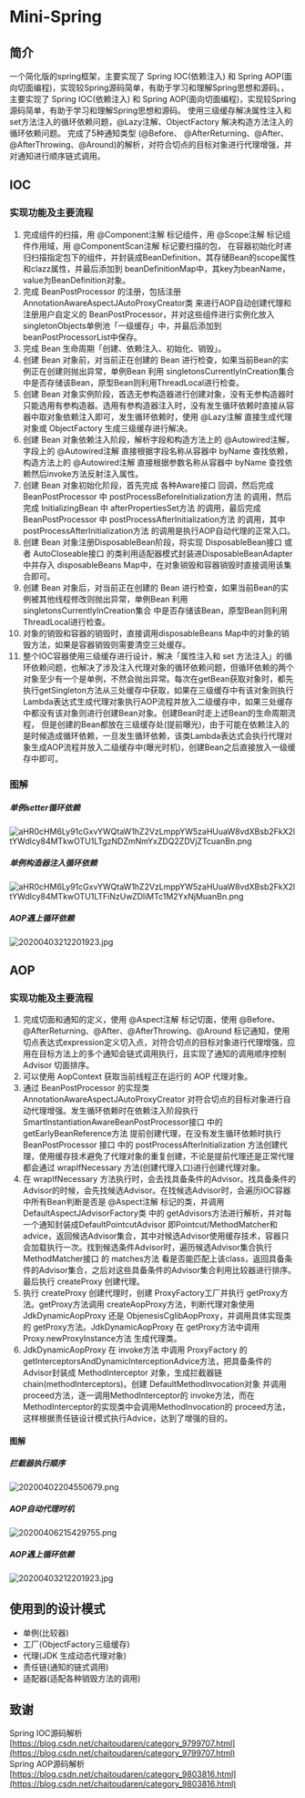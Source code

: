 # Mini-Spring
## 简介

一个简化版的spring框架，主要实现了 Spring IOC(依赖注入) 和 Spring AOP(面向切面编程)，实现较Spring源码简单，有助于学习和理解Spring思想和源码。，主要实现了 Spring IOC(依赖注入) 和 Spring AOP(面向切面编程)，实现较Spring源码简单，有助于学习和理解Spring思想和源码。
使用三级缓存解决属性注入和set方法注入的循环依赖问题，@Lazy注解、ObjectFactory 解决构造方法注入的循环依赖问题。
完成了5种通知类型 (@Before、 @AfterReturning、@After、@AfterThrowing、@Around)的解析，对符合切点的目标对象进行代理增强，并对通知进行顺序链式调用。
## IOC
### 实现功能及主要流程

1. 完成组件的扫描，用 @Component注解 标记组件，用 @Scope注解 标记组件作用域，用 @ComponentScan注解 标记要扫描的包， 在容器初始化时递归扫描指定包下的组件，并封装成BeanDefinition，其存储Bean的scope属性和clazz属性，并最后添加到 beanDefinitionMap中，其key为beanName，value为BeanDefinition对象。
2. 完成 BeanPostProcessor 的注册，包括注册 AnnotationAwareAspectJAutoProxyCreator类 来进行AOP自动创建代理和注册用户自定义的 BeanPostProcessor，并对这些组件进行实例化放入 singletonObjects单例池「一级缓存」中，并最后添加到 beanPostProcessorList中保存。
3. 完成 Bean 生命周期「创建、依赖注入、初始化、销毁」。
4. 创建 Bean 对象前，对当前正在创建的 Bean 进行检查，如果当前Bean的实例正在创建则抛出异常，单例Bean 利用 singletonsCurrentlyInCreation集合 中是否存储该Bean，原型Bean则利用ThreadLocal进行检查。
5. 创建 Bean 对象实例阶段，首选无参构造器进行创建对象，没有无参构造器时只能选用有参构造器。选用有参构造器注入时，没有发生循环依赖时直接从容器中取对象依赖注入即可，发生循环依赖时，使用 @Lazy注解 直接生成代理对象或 ObjectFactory 生成三级缓存进行解决。
6. 创建 Bean 对象依赖注入阶段，解析字段和构造方法上的 @Autowired注解，字段上的 @Autowired注解 直接根据字段名称从容器中 byName 查找依赖，构造方法上的 @Autowired注解 直接根据参数名称从容器中 byName 查找依赖然后invoke方法反射注入属性。
7. 创建 Bean 对象初始化阶段，首先完成 各种Aware接口 回调，然后完成 BeanPostProcessor 中 postProcessBeforeInitialization方法 的调用，然后完成 InitializingBean 中 afterPropertiesSet方法 的调用，最后完成 BeanPostProcessor 中 postProcessAfterInitialization方法 的调用，其中postProcessAfterInitialization方法 的调用是执行AOP自动代理的正常入口。
8. 创建 Bean 对象注册DisposableBean阶段，将实现 DisposableBean接口 或者 AutoCloseable接口 的类利用适配器模式封装进DisposableBeanAdapter中并存入 disposableBeans Map中，在对象销毁和容器销毁时直接调用该集合即可。
9. 创建 Bean 对象后，对当前正在创建的 Bean 进行检查，如果当前Bean的实例被其他线程修改则抛出异常，单例Bean 利用 singletonsCurrentlyInCreation集合 中是否存储该Bean，原型Bean则利用ThreadLocal进行检查。
10. 对象的销毁和容器的销毁时，直接调用disposableBeans Map中的对象的销毁方法，如果是容器销毁则需要清空三处缓存。
11. 整个IOC容器使用三级缓存进行设计，解决「属性注入和 set 方法注入」的循环依赖问题，也解决了涉及注入代理对象的循环依赖问题，但循环依赖的两个对象至少有一个是单例，不然会抛出异常。每次在getBean获取对象时，都先执行getSingleton方法从三处缓存中获取，如果在三级缓存中有该对象则执行 Lambda表达式生成代理对象执行AOP流程并放入二级缓存中，如果三处缓存中都没有该对象则进行创建Bean对象。创建Bean时走上述Bean的生命周期流程， 但是创建的Bean都放在三级缓存处(提前曝光)，由于可能在依赖注入的是时候造成循环依赖，一旦发生循环依赖，该类Lambda表达式会执行代理对象生成AOP流程并放入二级缓存中(曝光时机)，创建Bean之后直接放入一级缓存中即可。
### 图解
##### 单例setter循环依赖
![aHR0cHM6Ly91cGxvYWQtaW1hZ2VzLmppYW5zaHUuaW8vdXBsb2FkX2ltYWdlcy84MTkwOTU1LTgzNDZmNmYxZDQ2ZDVjZTcuanBn.png](https://cdn.nlark.com/yuque/0/2023/png/23219042/1682491617628-3d9e0643-b22c-4ebc-95c1-85b35ceb69f8.png#averageHue=%23f2f2f2&clientId=ufecadaa1-fc6d-4&from=drop&id=ud0f9954f&originHeight=1730&originWidth=1978&originalType=binary&ratio=1&rotation=0&showTitle=false&size=590035&status=done&style=none&taskId=u02c971d2-a08b-4e92-a1ee-1c89a655216&title=)
##### 单例构造器注入循环依赖
![aHR0cHM6Ly91cGxvYWQtaW1hZ2VzLmppYW5zaHUuaW8vdXBsb2FkX2ltYWdlcy84MTkwOTU1LTFiNzUwZDliMTc1M2YxNjMuanBn.png](https://cdn.nlark.com/yuque/0/2023/png/23219042/1682491945866-b87957b0-2feb-486b-9d65-8b5530cbdc30.png#averageHue=%23f2f1f1&clientId=ufecadaa1-fc6d-4&from=drop&id=u92ca7a7c&originHeight=1730&originWidth=1978&originalType=binary&ratio=1&rotation=0&showTitle=false&size=593711&status=done&style=none&taskId=u449aa4dc-cd46-4578-8470-8911adcc2f7&title=)
##### AOP遇上循环依赖
![20200403212201923.jpg](https://cdn.nlark.com/yuque/0/2023/jpeg/23219042/1682491032969-bf5926a0-e472-4d99-89b5-da01d3649693.jpeg#averageHue=%23f4eaea&clientId=ufecadaa1-fc6d-4&from=drop&id=ud5ece5db&originHeight=1914&originWidth=2575&originalType=binary&ratio=1&rotation=0&showTitle=false&size=1008577&status=done&style=none&taskId=u1839366e-c05d-4560-b232-fc29634137d&title=)
## AOP
### 实现功能及主要流程

1. 完成切面和通知的定义，使用 @Aspect注解 标记切面，使用 @Before、@AfterReturning、@After、@AfterThrowing、@Around 标记通知，使用切点表达式expression定义切入点，对符合切点的目标对象进行代理增强，应用在目标方法上的多个通知会链式调用执行，且实现了通知的调用顺序控制 Advisor 切面排序。
2. 可以使用 AopContext 获取当前线程正在运行的 AOP 代理对象。
3. 通过 BeanPostProcessor 的实现类 AnnotationAwareAspectJAutoProxyCreator 对符合切点的目标对象进行自动代理增强。发生循环依赖时在依赖注入阶段执行 SmartInstantiationAwareBeanPostProcessor接口 中的 getEarlyBeanReference方法 提前创建代理，在没有发生循环依赖时执行BeanPostProcessor 接口 中的 postProcessAfterInitialization 方法创建代理，使用缓存技术避免了代理对象的重复创建，不论是提前代理还是正常代理都会通过 wrapIfNecessary 方法(创建代理入口)进行创建代理对象。
4. 在 wrapIfNecessary 方法执行时，会去找具备条件的Advisor。找具备条件的Advisor的时候，会先找候选Advisor。在找候选Advisor时，会遍历IOC容器中所有Bean判断是否是 @Aspect注解 标记的类，并调用 DefaultAspectJAdvisorFactory类 中的 getAdvisors方法进行解析，并对每一个通知封装成DefaultPointcutAdvisor 即Pointcut/MethodMatcher和advice，返回候选Advisor集合，其中对候选Advisor使用缓存技术，容器只会加载执行一次。找到候选条件Advisor时，遍历候选Advisor集合执行MethodMatcher接口 的 matches方法 看是否能匹配上该class，返回具备条件的Advisor集合，之后对这些具备条件的Advisor集合利用比较器进行排序。最后执行 createProxy 创建代理。
5. 执行 createProxy 创建代理时，创建 ProxyFactory工厂并执行 getProxy方法。getProxy方法调用 createAopProxy方法，判断代理对象使用JdkDynamicAopProxy 还是 ObjenesisCglibAopProxy，并调用具体实现类的 getProxy方法。JdkDynamicAopProxy 在 getProxy方法中调用Proxy.newProxyInstance方法 生成代理类。
6. JdkDynamicAopProxy 在 invoke方法 中调用 ProxyFactory 的 getInterceptorsAndDynamicInterceptionAdvice方法，把具备条件的Advisor封装成 MethodInterceptor 对象，生成拦截器链 chain(methodInterceptors)。创建 DefaultMethodInvocation对象 并调用 proceed方法，逐一调用MethodInterceptor的 invoke方法，而在MethodInterceptor的实现类中会调用MethodInvocation的 proceed方法，这样根据责任链设计模式执行Advice，达到了增强的目的。
#### 图解
##### 拦截器执行顺序
![20200402204550679.png](https://cdn.nlark.com/yuque/0/2023/png/23219042/1682496493884-72bef4db-32df-4201-9f4a-19ab590dd141.png#averageHue=%23f2f2f2&clientId=ufecadaa1-fc6d-4&from=drop&id=u0969822b&originHeight=636&originWidth=514&originalType=binary&ratio=1&rotation=0&showTitle=false&size=29705&status=done&style=none&taskId=u062b7966-e5eb-4893-b84a-21b131fc997&title=)
##### AOP自动代理时机
![20200406215429755.png](https://cdn.nlark.com/yuque/0/2023/png/23219042/1682496569323-480d90df-ab55-4a61-b936-155b5325364f.png#averageHue=%23f4eded&clientId=ufecadaa1-fc6d-4&from=drop&id=u39fd2b7c&originHeight=2396&originWidth=2092&originalType=binary&ratio=1&rotation=0&showTitle=false&size=574851&status=done&style=none&taskId=uc0b8be19-e7b6-4b6d-9e5e-e8bef3f8ed6&title=)
##### AOP遇上循环依赖
![20200403212201923.jpg](https://cdn.nlark.com/yuque/0/2023/jpeg/23219042/1682496461092-420886a1-b2aa-4d53-aaf4-f79b6de5eadf.jpeg#averageHue=%23f4eaea&clientId=ufecadaa1-fc6d-4&from=drop&id=u069b7fd9&originHeight=1914&originWidth=2575&originalType=binary&ratio=1&rotation=0&showTitle=false&size=1008577&status=done&style=none&taskId=u8b065a02-4f5b-4169-86a7-8ceab7031b5&title=)
## 使用到的设计模式

- 单例(比较器)
- 工厂(ObjectFactory三级缓存)
- 代理(JDK 生成动态代理对象)
- 责任链(通知的链式调用)
- 适配器(适配各种销毁方法的调用)
## 致谢
Spring IOC源码解析 [https://blog.csdn.net/chaitoudaren/category_9799707.html](https://blog.csdn.net/chaitoudaren/category_9799707.html)  
Spring AOP源码解析 [https://blog.csdn.net/chaitoudaren/category_9803816.html](https://blog.csdn.net/chaitoudaren/category_9803816.html)  
